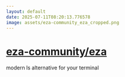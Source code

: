 ```yaml
---
layout: default
date: 2025-07-11T08:20:13.776578
image: assets/eza-community_eza_cropped.png
---
```


# [eza-community/eza](https://github.com/eza-community/eza)

modern ls alternative for your terminal
